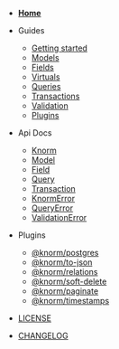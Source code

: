 * [<b>Home</b>](readme.md)

* Guides

  * [Getting started](guides/getting-started.md)
  * [Models](guides/models.md#models)
  * [Fields](guides/fields.md#fields)
  * [Virtuals](guides/virtuals.md#virtuals)
  * [Queries](guides/queries.md#queries)
  * [Transactions](guides/transactions.md#transactions)
  * [Validation](guides/validation.md#validation)
  * [Plugins](guides/plugins.md#plugins)

* Api Docs

  * [Knorm](api/knorm.md#knorm)
  * [Model](api/model.md#model)
  * [Field](api/field.md#field)
  * [Query](api/query.md#query)
  * [Transaction](api/transaction.md#transaction)
  * [KnormError](api/knorm-error.md#knorm-error)
  * [QueryError](api/query-error.md#query-error)
  * [ValidationError](api/validation-error.md#validation-error)

* Plugins

  * [@knorm/postgres](knorm-postgres.md)
  * [@knorm/to-json](knorm-to-json.md)
  * [@knorm/relations](knorm-relations.md)
  * [@knorm/soft-delete](knorm-soft-delete.md)
  * [@knorm/paginate](knorm-paginate.md)
  * [@knorm/timestamps](knorm-timestamps.md)

* [LICENSE](license.md)
* [CHANGELOG](changelog.md)
